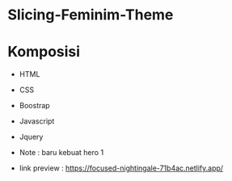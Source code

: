 # Slicing-Feminim-Theme

# Komposisi

- HTML 
- CSS
- Boostrap
- Javascript
- Jquery 

- Note : baru kebuat hero 1 
- link preview : https://focused-nightingale-71b4ac.netlify.app/
